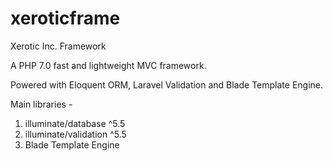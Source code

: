 # xeroticframe

Xerotic Inc. Framework

A PHP 7.0 fast and lightweight MVC framework.

Powered with Eloquent ORM, Laravel Validation and Blade Template Engine.

Main libraries - 
1. illuminate/database ^5.5
2. illuminate/validation ^5.5
3. Blade Template Engine
